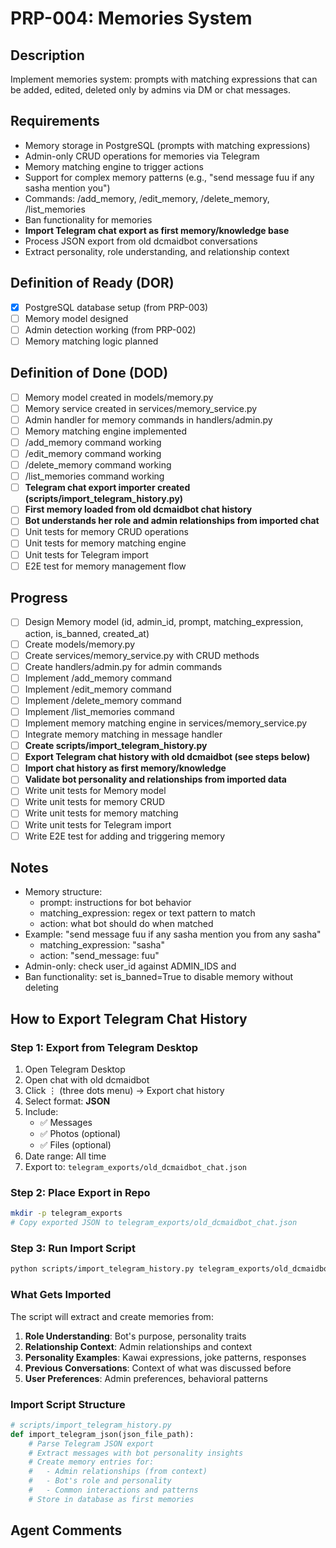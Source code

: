 # PRP-004: Memories System

## Description
Implement memories system: prompts with matching expressions that can be added, edited, deleted only by admins via DM or chat messages.

## Requirements
- Memory storage in PostgreSQL (prompts with matching expressions)
- Admin-only CRUD operations for memories via Telegram
- Memory matching engine to trigger actions
- Support for complex memory patterns (e.g., "send message fuu if any sasha mention you")
- Commands: /add_memory, /edit_memory, /delete_memory, /list_memories
- Ban functionality for memories
- **Import Telegram chat export as first memory/knowledge base**
- Process JSON export from old dcmaidbot conversations
- Extract personality, role understanding, and relationship context

## Definition of Ready (DOR)
- [x] PostgreSQL database setup (from PRP-003)
- [ ] Memory model designed
- [ ] Admin detection working (from PRP-002)
- [ ] Memory matching logic planned

## Definition of Done (DOD)
- [ ] Memory model created in models/memory.py
- [ ] Memory service created in services/memory_service.py
- [ ] Admin handler for memory commands in handlers/admin.py
- [ ] Memory matching engine implemented
- [ ] /add_memory command working
- [ ] /edit_memory command working
- [ ] /delete_memory command working
- [ ] /list_memories command working
- [ ] **Telegram chat export importer created (scripts/import_telegram_history.py)**
- [ ] **First memory loaded from old dcmaidbot chat history**
- [ ] **Bot understands her role and admin relationships from imported chat**
- [ ] Unit tests for memory CRUD operations
- [ ] Unit tests for memory matching engine
- [ ] Unit tests for Telegram import
- [ ] E2E test for memory management flow

## Progress
- [ ] Design Memory model (id, admin_id, prompt, matching_expression, action, is_banned, created_at)
- [ ] Create models/memory.py
- [ ] Create services/memory_service.py with CRUD methods
- [ ] Create handlers/admin.py for admin commands
- [ ] Implement /add_memory command
- [ ] Implement /edit_memory command
- [ ] Implement /delete_memory command
- [ ] Implement /list_memories command
- [ ] Implement memory matching engine in services/memory_service.py
- [ ] Integrate memory matching in message handler
- [ ] **Create scripts/import_telegram_history.py**
- [ ] **Export Telegram chat history with old dcmaidbot (see steps below)**
- [ ] **Import chat history as first memory/knowledge**
- [ ] **Validate bot personality and relationships from imported data**
- [ ] Write unit tests for Memory model
- [ ] Write unit tests for memory CRUD
- [ ] Write unit tests for memory matching
- [ ] Write unit tests for Telegram import
- [ ] Write E2E test for adding and triggering memory

## Notes
- Memory structure:
  - prompt: instructions for bot behavior
  - matching_expression: regex or text pattern to match
  - action: what bot should do when matched
- Example: "send message fuu if any sasha mention you from any sasha"
  - matching_expression: "sasha"
  - action: "send_message: fuu"
- Admin-only: check user_id against ADMIN_IDS and
- Ban functionality: set is_banned=True to disable memory without deleting

## How to Export Telegram Chat History

### Step 1: Export from Telegram Desktop
1. Open Telegram Desktop
2. Open chat with old dcmaidbot
3. Click ⋮ (three dots menu) → Export chat history
4. Select format: **JSON**
5. Include:
   - ✅ Messages
   - ✅ Photos (optional)
   - ✅ Files (optional)
6. Date range: All time
7. Export to: `telegram_exports/old_dcmaidbot_chat.json`

### Step 2: Place Export in Repo
```bash
mkdir -p telegram_exports
# Copy exported JSON to telegram_exports/old_dcmaidbot_chat.json
```

### Step 3: Run Import Script
```bash
python scripts/import_telegram_history.py telegram_exports/old_dcmaidbot_chat.json
```

### What Gets Imported
The script will extract and create memories from:
1. **Role Understanding**: Bot's purpose, personality traits
2. **Relationship Context**: Admin relationships and context
3. **Personality Examples**: Kawai expressions, joke patterns, responses
4. **Previous Conversations**: Context of what was discussed before
5. **User Preferences**: Admin preferences, behavioral patterns

### Import Script Structure
```python
# scripts/import_telegram_history.py
def import_telegram_json(json_file_path):
    # Parse Telegram JSON export
    # Extract messages with bot personality insights
    # Create memory entries for:
    #   - Admin relationships (from context)
    #   - Bot's role and personality
    #   - Common interactions and patterns
    # Store in database as first memories
```

## Agent Comments
<!-- Add progress notes here as you work on this PRP -->
